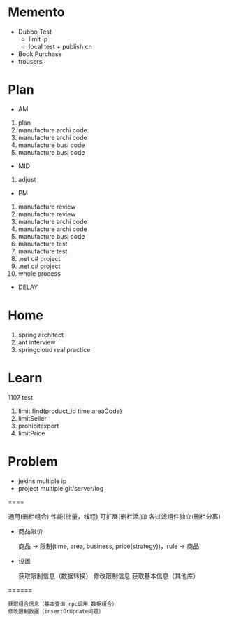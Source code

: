 # Memento
* Dubbo Test
    * limit ip
    * local test + publish cn
* Book Purchase
* trousers
             
 # Plan
 * AM
 1. plan
 2. manufacture archi code
 3. manufacture archi code
 4. manufacture busi code
 5. manufacture busi code
 * MID
 1. adjust
 * PM
 1. manufacture review
 2. manufacture review
 3. manufacture archi code
 4. manufacture archi code
 5. manufacture busi code
 6. manufacture test
 7. manufacture test
 8. .net c# project
 9. .net c# project
 10. whole process
 * DELAY
 
 # Home
 1. spring architect
 2. ant interview
 3. springcloud real practice

# Learn

1107 test
1. limit find(product_id time areaCode)
2. limitSeller
3. prohibitexport
4. limitPrice

# Problem
* jekins multiple ip
* project multiple git/server/log

====

通用(删栏组合) 性能(批量，线程) 可扩展(删栏添加) 各过滤组件独立(删栏分离)

* 商品限价 
    
    商品 -> 限制(time, area, business, price(strategy))，rule -> 商品

* 设置

    获取限制信息（数据转换）
    修改限制信息
    获取基本信息（其他库）
    
======
    
    获取组合信息（基本查询 rpc调用 数据组合）
    修改限制数据（insertOrUpdate问题）

    


